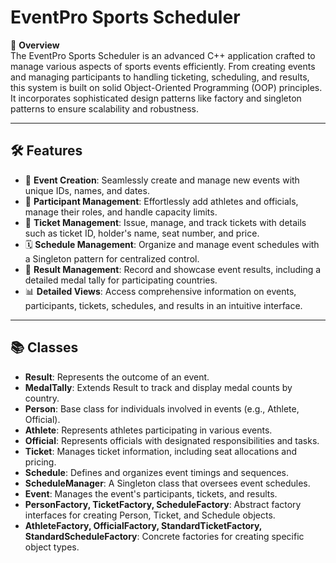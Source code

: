# EventPro Sports Scheduler

🌟 **Overview**  
The EventPro Sports Scheduler is an advanced C++ application crafted to manage various aspects of sports events efficiently. From creating events and managing participants to handling ticketing, scheduling, and results, this system is built on solid Object-Oriented Programming (OOP) principles. It incorporates sophisticated design patterns like factory and singleton patterns to ensure scalability and robustness.

---

## 🛠️ Features
- 🎉 **Event Creation**: Seamlessly create and manage new events with unique IDs, names, and dates.
- 👥 **Participant Management**: Effortlessly add athletes and officials, manage their roles, and handle capacity limits.
- 🎫 **Ticket Management**: Issue, manage, and track tickets with details such as ticket ID, holder's name, seat number, and price.
- 🗓️ **Schedule Management**: Organize and manage event schedules with a Singleton pattern for centralized control.
- 🏅 **Result Management**: Record and showcase event results, including a detailed medal tally for participating countries.
- 📊 **Detailed Views**: Access comprehensive information on events, participants, tickets, schedules, and results in an intuitive interface.

---

## 📚 Classes
- **Result**: Represents the outcome of an event.
- **MedalTally**: Extends Result to track and display medal counts by country.
- **Person**: Base class for individuals involved in events (e.g., Athlete, Official).
- **Athlete**: Represents athletes participating in various events.
- **Official**: Represents officials with designated responsibilities and tasks.
- **Ticket**: Manages ticket information, including seat allocations and pricing.
- **Schedule**: Defines and organizes event timings and sequences.
- **ScheduleManager**: A Singleton class that oversees event schedules.
- **Event**: Manages the event's participants, tickets, and results.
- **PersonFactory, TicketFactory, ScheduleFactory**: Abstract factory interfaces for creating Person, Ticket, and Schedule objects.
- **AthleteFactory, OfficialFactory, StandardTicketFactory, StandardScheduleFactory**: Concrete factories for creating specific object types.
